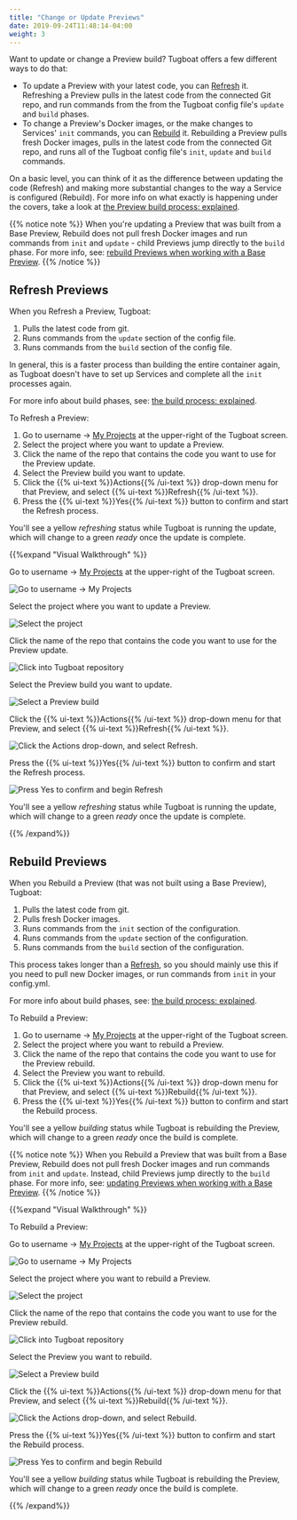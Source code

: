 ```yaml
---
title: "Change or Update Previews"
date: 2019-09-24T11:48:14-04:00
weight: 3
---
```


Want to update or change a Preview build? Tugboat offers a few different ways to
do that:

- To update a Preview with your latest code, you can
  [Refresh](#refresh-previews) it. Refreshing a Preview pulls in the latest code
  from the connected Git repo, and run commands from the from the Tugboat config
  file's `update` and `build` phases.
- To change a Preview's Docker images, or the make changes to Services' `init`
  commands, you can [Rebuild](#rebuild-previews) it. Rebuilding a Preview pulls
  fresh Docker images, pulls in the latest code from the connected Git repo, and
  runs all of the Tugboat config file's `init`, `update` and `build` commands.

On a basic level, you can think of it as the difference between updating the
code (Refresh) and making more substantial changes to the way a Service is
configured (Rebuild). For more info on what exactly is happening under the
covers, take a look at
[the Preview build process: explained](../../preview-deep-dive/how-previews-work/#the-build-process-explained).

{{% notice note %}} When you're updating a Preview that was built from a Base
Preview, Rebuild does not pull fresh Docker images and run commands from `init`
and `update` - child Previews jump directly to the `build` phase. For more info,
see:
[rebuild Previews when working with a Base Preview](../../work-with-base-previews/building-new-previews).
{{% /notice %}}

## Refresh Previews

When you Refresh a Preview, Tugboat:

1. Pulls the latest code from git.
2. Runs commands from the `update` section of the config file.
3. Runs commands from the `build` section of the config file.

In general, this is a faster process than building the entire container again,
as Tugboat doesn't have to set up Services and complete all the `init` processes
again.

For more info about build phases, see:
[the build process: explained](../../preview-deep-dive/how-previews-work/#the-build-process-explained).

To Refresh a Preview:

1. Go to username -> [My Projects](https://dashboard.tugboat.qa/projects) at the
   upper-right of the Tugboat screen.
2. Select the project where you want to update a Preview.
3. Click the name of the repo that contains the code you want to use for the
   Preview update.
4. Select the Preview build you want to update.
5. Click the {{% ui-text %}}Actions{{% /ui-text %}} drop-down menu for that
   Preview, and select {{% ui-text %}}Refresh{{% /ui-text %}}.
6. Press the {{% ui-text %}}Yes{{% /ui-text %}} button to confirm and start the
   Refresh process.

You'll see a yellow _refreshing_ status while Tugboat is running the update,
which will change to a green _ready_ once the update is complete.

{{%expand "Visual Walkthrough" %}}

Go to username -> [My Projects](https://dashboard.tugboat.qa/projects) at the
upper-right of the Tugboat screen.

![Go to username -> My Projects](/_images/go-to-user-my-projects.png)

Select the project where you want to update a Preview.

![Select the project](/_images/select-a-project.png)

Click the name of the repo that contains the code you want to use for the
Preview update.

![Click into Tugboat repository](/_images/click-into-tugboat-repository.png)

Select the Preview build you want to update.

![Select a Preview build](/_images/select-a-preview.png)

Click the {{% ui-text %}}Actions{{% /ui-text %}} drop-down menu for that
Preview, and select {{% ui-text %}}Refresh{{% /ui-text %}}.

![Click the Actions drop-down, and select Refresh.](/_images/preview-action-refresh.png)

Press the {{% ui-text %}}Yes{{% /ui-text %}} button to confirm and start the
Refresh process.

![Press Yes to confirm and begin Refresh](/_images/preview-action-confirm-refresh.png)

You'll see a yellow _refreshing_ status while Tugboat is running the update,
which will change to a green _ready_ once the update is complete.

{{% /expand%}}

## Rebuild Previews

When you Rebuild a Preview (that was not built using a Base Preview), Tugboat:

1. Pulls the latest code from git.
2. Pulls fresh Docker images.
3. Runs commands from the `init` section of the configuration.
4. Runs commands from the `update` section of the configuration.
5. Runs commands from the `build` section of the configuration.

This process takes longer than a [Refresh](#refresh-previews), so you should
mainly use this if you need to pull new Docker images, or run commands from
`init` in your config.yml.

For more info about build phases, see:
[the build process: explained](../../preview-deep-dive/how-previews-work/#the-build-process-explained).

To Rebuild a Preview:

1. Go to username -> [My Projects](https://dashboard.tugboat.qa/projects) at the
   upper-right of the Tugboat screen.
2. Select the project where you want to rebuild a Preview.
3. Click the name of the repo that contains the code you want to use for the
   Preview rebuild.
4. Select the Preview you want to rebuild.
5. Click the {{% ui-text %}}Actions{{% /ui-text %}} drop-down menu for that
   Preview, and select {{% ui-text %}}Rebuild{{% /ui-text %}}.
6. Press the {{% ui-text %}}Yes{{% /ui-text %}} button to confirm and start the
   Rebuild process.

You'll see a yellow _building_ status while Tugboat is rebuilding the Preview,
which will change to a green _ready_ once the build is complete.

{{% notice note %}} When you Rebuild a Preview that was built from a Base
Preview, Rebuild does not pull fresh Docker images and run commands from `init`
and `update`. Instead, child Previews jump directly to the `build` phase. For
more info, see:
[updating Previews when working with a Base Preview](../../work-with-base-previews/building-new-previews/).
{{% /notice %}}

{{%expand "Visual Walkthrough" %}}

To Rebuild a Preview:

Go to username -> [My Projects](https://dashboard.tugboat.qa/projects) at the
upper-right of the Tugboat screen.

![Go to username -> My Projects](/_images/go-to-user-my-projects.png)

Select the project where you want to rebuild a Preview.

![Select the project](/_images/select-a-project.png)

Click the name of the repo that contains the code you want to use for the
Preview rebuild.

![Click into Tugboat repository](/_images/click-into-tugboat-repository.png)

Select the Preview you want to rebuild.

![Select a Preview build](/_images/select-a-preview.png)

Click the {{% ui-text %}}Actions{{% /ui-text %}} drop-down menu for that
Preview, and select {{% ui-text %}}Rebuild{{% /ui-text %}}.

![Click the Actions drop-down, and select Rebuild.](/_images/preview-action-rebuild.png)

Press the {{% ui-text %}}Yes{{% /ui-text %}} button to confirm and start the
Rebuild process.

![Press Yes to confirm and begin Rebuild](/_images/preview-action-confirm-rebuild.png)

You'll see a yellow _building_ status while Tugboat is rebuilding the Preview,
which will change to a green _ready_ once the build is complete.

{{% /expand%}}
